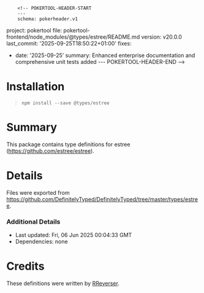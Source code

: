         <!-- POKERTOOL-HEADER-START
        ---
        schema: pokerheader.v1
project: pokertool
file: pokertool-frontend/node_modules/@types/estree/README.md
version: v20.0.0
last_commit: '2025-09-25T18:50:22+01:00'
fixes:
- date: '2025-09-25'
  summary: Enhanced enterprise documentation and comprehensive unit tests added
        ---
        POKERTOOL-HEADER-END -->
# Installation
> `npm install --save @types/estree`

# Summary
This package contains type definitions for estree (https://github.com/estree/estree).

# Details
Files were exported from https://github.com/DefinitelyTyped/DefinitelyTyped/tree/master/types/estree.

### Additional Details
 * Last updated: Fri, 06 Jun 2025 00:04:33 GMT
 * Dependencies: none

# Credits
These definitions were written by [RReverser](https://github.com/RReverser).
